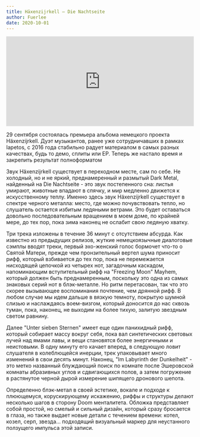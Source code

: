 ```yaml
---
title: Häxenzijrkell — Die Nachtseite
author: Fuerlee
date: 2020-10-01
---
```


<iframe style="border: 0; width: 100%; height: 241px;" src="https://bandcamp.com/EmbeddedPlayer/album=2866496272/size=large/bgcol=ffffff/linkcol=0687f5/artwork=small/transparent=true/" seamless><a href="https://haexenzijrkell.bandcamp.com/album/die-nachtseite">Die Nachtseite by Häxenzijrkell</a></iframe>

29 сентября состоялась премьера альбома немецкого проекта Häxenzijrkell. Дуэт музыкантов, ранее уже сотрудничавших в рамках Iapetos, с 2016 года стабильно радует материалом в самых разных качествах, будь то демо, сплиты или EP. Теперь же настало время и закрепить результат полноформатом

Звук Häxenzijrkell существует в переходном месте, сам по себе. Не холодный, но и не яркий, преднамеренный и размытый Dark Metal, найденный на Die Nachtseite - это звук постепенного сна: листья умирают, животные впадают в спячку, и мир медленно движется к искусственному теплу. Именно здесь звук Häxenzijrkell существует в спектре черного металла: место, где можно почувствовать тепло, но слушатель остается избитым ледяными ветрами. Это будет оставаться довольно последовательным вращением в моем доме, по крайней мере, до тех пор, пока зима наконец не ослабит свою ледяную хватку.

Три трека изложены в течение 36 минут с отсутствием абсурда. Как известно из предыдущих релизов, жуткие немецкоязычные диалоговые сэмплы вводят треки, первый эхо-женский голос бормочет что-то о Святой Матери, прежде чем пронзительный вертел шума приносит рифф, который взбивается до тех пор, пока не перемежается нисходящей цепочкой из четырех нот, загадочным каскадом, напоминающим вступительный рифф на "Freezing Moon" Mayhem, который должен быть преднамеренным, поскольку это одна из самых знаковых серий нот в блэк-металле. Но ритм перетасован, так что это скорее вызывающее воспоминания почтение, чем дрянной рифф. В любом случае мы идем дальше в вязкую темноту, покрытую шумной слизью и наслаждаясь воем-визгом, который доносится до нас сквозь туман, пока, наконец, не выходим на более тихую, залитую звездным светом равнину.

Далее "Unter sieben Sternen" имеет еще один панихидный рифф, который собирает массу вокруг себя, пока вал синтетических световых лучей над ямами лавы, и вещи становятся более энергичными и неистовыми. В одну минуту его качает вперед, в следующую ловит слушателя в колеблющейся инерции, трек упаковывает много изменений в свои десять минут. Наконец, "Im Labyrinth der Dunkelheit" - это метко названный блуждающий поиск по комнате после Эшеровской комнаты абразивных углов и сдвигающихся полов, а затем погружение в растянутое черной дырой измерение шипящего дронового шепота.

Определенно блэк-метал в своей эстетике, вокале и подходе к плюющемуся, корускирующему искажению, риффы и структуры делают несколько шагов в сторону Doom менталитета. Обложка представляет собой простой, но смелый и сильный дизайн, который сразу бросается в глаза, но также выдает новые детали с течением времени: котел, козел, серп, звезда... подходящий визуальный маркер для неустанного ползущего импульса этой записи.

